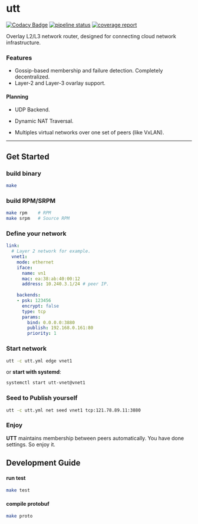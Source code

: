 # utt

[![Codacy Badge](https://api.codacy.com/project/badge/Grade/e559940e5ce54011ad035c9f5f007c3d)](https://www.codacy.com/manual/Sunmxt/utt?utm_source=github.com&amp;utm_medium=referral&amp;utm_content=Sunmxt/utt&amp;utm_campaign=Badge_Grade) [![pipeline status](https://git.uestc.cn/Sunmxt/utt/badges/master/pipeline.svg)](https://git.uestc.cn/Sunmxt/utt/commits/master) [![coverage report](https://git.uestc.cn/Sunmxt/utt/badges/master/coverage.svg)](https://git.uestc.cn/Sunmxt/utt/commits/master)

Overlay L2/L3 network router, designed for connecting cloud network infrastructure.

### Features

- Gossip-based membership and failure detection. Completely decentralized.
- Layer-2 and Layer-3 ovarlay support.

#### Planning

- UDP Backend.
- Dynamic NAT Traversal.

- Multiples virtual networks over one set of peers (like VxLAN).

---

## Get Started

### build binary

```bash
make
```

### build RPM/SRPM

```bash
make rpm    # RPM
make srpm   # Source RPM
```

### Define your network

```yaml
link:
  # Layer 2 network for example.
  vnet1:
    mode: ethernet
    iface:
      name: vn1
      mac: ea:38:ab:40:00:12
      address: 10.240.3.1/24 # peer IP.
      
    backends:
    - psk: 123456
      encrypt: false
      type: tcp
      params:
        bind: 0.0.0.0:3880
        publish: 192.168.0.161:80
        priority: 1
```

### Start network

```bash
utt -c utt.yml edge vnet1
```

or **start with systemd**:

```bash
systemctl start utt-vnet@vnet1
```

### Seed to Publish yourself

```bash
utt -c utt.yml net seed vnet1 tcp:121.78.89.11:3880
```

### Enjoy

**UTT** maintains membership between peers automatically. You have done settings. So enjoy it.



## Development Guide

#### run test

```bash
make test
```

#### compile protobuf

```bash
make proto
```

